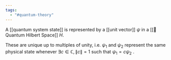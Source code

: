 ```yaml
---
tags:
  - "#quantum-theory"
---
```

A [[quantum system state]] is represented by a [[unit vector]] $\psi$ in a [[📘 Quantum Hilbert Space]] $H$.

These are unique up to multiples of unity, i.e. $\psi_1$ and $\psi_2$ represent the same physical state whenever $\exists c \in \mathbb{C}, \| c \| = 1$ such that $\psi_1 = c \psi_2$ .
